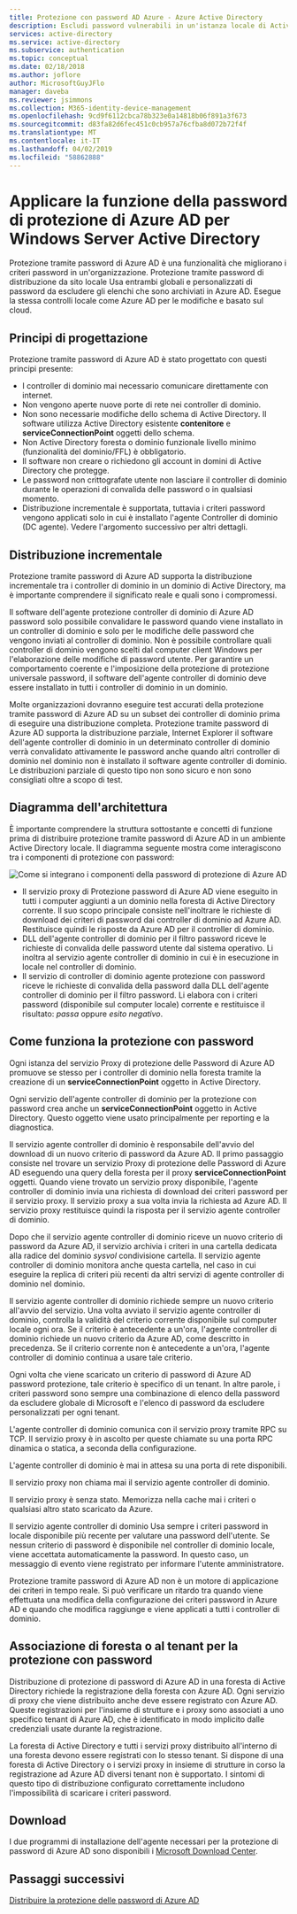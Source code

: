 ```yaml
---
title: Protezione con password AD Azure - Azure Active Directory
description: Escludi password vulnerabili in un'istanza locale di Active Directory usando la protezione con password Azure AD
services: active-directory
ms.service: active-directory
ms.subservice: authentication
ms.topic: conceptual
ms.date: 02/18/2018
ms.author: joflore
author: MicrosoftGuyJFlo
manager: daveba
ms.reviewer: jsimmons
ms.collection: M365-identity-device-management
ms.openlocfilehash: 9cd9f6112cbca78b323e0a14818b06f891a3f673
ms.sourcegitcommit: d83fa82d6fec451c0cb957a76cfba8d072b72f4f
ms.translationtype: MT
ms.contentlocale: it-IT
ms.lasthandoff: 04/02/2019
ms.locfileid: "58862888"
---
```

# <a name="enforce-azure-ad-password-protection-for-windows-server-active-directory"></a>Applicare la funzione della password di protezione di Azure AD per Windows Server Active Directory

Protezione tramite password di Azure AD è una funzionalità che migliorano i criteri password in un'organizzazione. Protezione tramite password di distribuzione da sito locale Usa entrambi globali e personalizzati di password da escludere gli elenchi che sono archiviati in Azure AD. Esegue la stessa controlli locale come Azure AD per le modifiche e basato sul cloud.

## <a name="design-principles"></a>Principi di progettazione

Protezione tramite password di Azure AD è stato progettato con questi principi presente:

* I controller di dominio mai necessario comunicare direttamente con internet.
* Non vengono aperte nuove porte di rete nei controller di dominio.
* Non sono necessarie modifiche dello schema di Active Directory. Il software utilizza Active Directory esistente **contenitore** e **serviceConnectionPoint** oggetti dello schema.
* Non Active Directory foresta o dominio funzionale livello minimo (funzionalità del dominio/FFL) è obbligatorio.
* Il software non creare o richiedono gli account in domini di Active Directory che protegge.
* Le password non crittografate utente non lasciare il controller di dominio durante le operazioni di convalida delle password o in qualsiasi momento.
* Distribuzione incrementale è supportata, tuttavia i criteri password vengono applicati solo in cui è installato l'agente Controller di dominio (DC agente). Vedere l'argomento successivo per altri dettagli.

## <a name="incremental-deployment"></a>Distribuzione incrementale

Protezione tramite password di Azure AD supporta la distribuzione incrementale tra i controller di dominio in un dominio di Active Directory, ma è importante comprendere il significato reale e quali sono i compromessi.

Il software dell'agente protezione controller di dominio di Azure AD password solo possibile convalidare le password quando viene installato in un controller di dominio e solo per le modifiche delle password che vengono inviati al controller di dominio. Non è possibile controllare quali controller di dominio vengono scelti dal computer client Windows per l'elaborazione delle modifiche di password utente. Per garantire un comportamento coerente e l'imposizione della protezione di protezione universale password, il software dell'agente controller di dominio deve essere installato in tutti i controller di dominio in un dominio.

Molte organizzazioni dovranno eseguire test accurati della protezione tramite password di Azure AD su un subset dei controller di dominio prima di eseguire una distribuzione completa. Protezione tramite password di Azure AD supporta la distribuzione parziale, Internet Explorer il software dell'agente controller di dominio in un determinato controller di dominio verrà convalidato attivamente le password anche quando altri controller di dominio nel dominio non è installato il software agente controller di dominio. Le distribuzioni parziale di questo tipo non sono sicuro e non sono consigliati oltre a scopo di test.

## <a name="architectural-diagram"></a>Diagramma dell'architettura

È importante comprendere la struttura sottostante e concetti di funzione prima di distribuire protezione tramite password di Azure AD in un ambiente Active Directory locale. Il diagramma seguente mostra come interagiscono tra i componenti di protezione con password:

![Come si integrano i componenti della password di protezione di Azure AD](./media/concept-password-ban-bad-on-premises/azure-ad-password-protection.png)

* Il servizio proxy di Protezione password di Azure AD viene eseguito in tutti i computer aggiunti a un dominio nella foresta di Active Directory corrente. Il suo scopo principale consiste nell'inoltrare le richieste di download dei criteri di password dai controller di dominio ad Azure AD. Restituisce quindi le risposte da Azure AD per il controller di dominio.
* DLL dell'agente controller di dominio per il filtro password riceve le richieste di convalida delle password utente dal sistema operativo. Li inoltra al servizio agente controller di dominio in cui è in esecuzione in locale nel controller di dominio.
* Il servizio di controller di dominio agente protezione con password riceve le richieste di convalida della password dalla DLL dell'agente controller di dominio per il filtro password. Li elabora con i criteri password (disponibile sul computer locale) corrente e restituisce il risultato: *passa* oppure *esito negativo*.

## <a name="how-password-protection-works"></a>Come funziona la protezione con password

Ogni istanza del servizio Proxy di protezione delle Password di Azure AD promuove se stesso per i controller di dominio nella foresta tramite la creazione di un **serviceConnectionPoint** oggetto in Active Directory.

Ogni servizio dell'agente controller di dominio per la protezione con password crea anche un **serviceConnectionPoint** oggetto in Active Directory. Questo oggetto viene usato principalmente per reporting e la diagnostica.

Il servizio agente controller di dominio è responsabile dell'avvio del download di un nuovo criterio di password da Azure AD. Il primo passaggio consiste nel trovare un servizio Proxy di protezione delle Password di Azure AD eseguendo una query della foresta per il proxy **serviceConnectionPoint** oggetti. Quando viene trovato un servizio proxy disponibile, l'agente controller di dominio invia una richiesta di download dei criteri password per il servizio proxy. Il servizio proxy a sua volta invia la richiesta ad Azure AD. Il servizio proxy restituisce quindi la risposta per il servizio agente controller di dominio.

Dopo che il servizio agente controller di dominio riceve un nuovo criterio di password da Azure AD, il servizio archivia i criteri in una cartella dedicata alla radice del dominio *sysvol* condivisione cartella. Il servizio agente controller di dominio monitora anche questa cartella, nel caso in cui eseguire la replica di criteri più recenti da altri servizi di agente controller di dominio nel dominio.

Il servizio agente controller di dominio richiede sempre un nuovo criterio all'avvio del servizio. Una volta avviato il servizio agente controller di dominio, controlla la validità del criterio corrente disponibile sul computer locale ogni ora. Se il criterio è antecedente a un'ora, l'agente controller di dominio richiede un nuovo criterio da Azure AD, come descritto in precedenza. Se il criterio corrente non è antecedente a un'ora, l'agente controller di dominio continua a usare tale criterio.

Ogni volta che viene scaricato un criterio di password di Azure AD password protezione, tale criterio è specifico di un tenant. In altre parole, i criteri password sono sempre una combinazione di elenco della password da escludere globale di Microsoft e l'elenco di password da escludere personalizzati per ogni tenant.

L'agente controller di dominio comunica con il servizio proxy tramite RPC su TCP. Il servizio proxy è in ascolto per queste chiamate su una porta RPC dinamica o statica, a seconda della configurazione.

L'agente controller di dominio è mai in attesa su una porta di rete disponibili.

Il servizio proxy non chiama mai il servizio agente controller di dominio.

Il servizio proxy è senza stato. Memorizza nella cache mai i criteri o qualsiasi altro stato scaricato da Azure.

Il servizio agente controller di dominio Usa sempre i criteri password in locale disponibile più recente per valutare una password dell'utente. Se nessun criterio di password è disponibile nel controller di dominio locale, viene accettata automaticamente la password. In questo caso, un messaggio di evento viene registrato per informare l'utente amministratore.

Protezione tramite password di Azure AD non è un motore di applicazione dei criteri in tempo reale. Si può verificare un ritardo tra quando viene effettuata una modifica della configurazione dei criteri password in Azure AD e quando che modifica raggiunge e viene applicati a tutti i controller di dominio.

## <a name="foresttenant-binding-for-password-protection"></a>Associazione di foresta o al tenant per la protezione con password

Distribuzione di protezione di password di Azure AD in una foresta di Active Directory richiede la registrazione della foresta con Azure AD. Ogni servizio di proxy che viene distribuito anche deve essere registrato con Azure AD. Queste registrazioni per l'insieme di strutture e i proxy sono associati a uno specifico tenant di Azure AD, che è identificato in modo implicito dalle credenziali usate durante la registrazione.

La foresta di Active Directory e tutti i servizi proxy distribuito all'interno di una foresta devono essere registrati con lo stesso tenant. Si dispone di una foresta di Active Directory o i servizi proxy in insieme di strutture in corso la registrazione ad Azure AD diversi tenant non è supportato. I sintomi di questo tipo di distribuzione configurato correttamente includono l'impossibilità di scaricare i criteri password.

## <a name="download"></a>Download

I due programmi di installazione dell'agente necessari per la protezione di password di Azure AD sono disponibili i [Microsoft Download Center](https://www.microsoft.com/download/details.aspx?id=57071).

## <a name="next-steps"></a>Passaggi successivi
[Distribuire la protezione delle password di Azure AD](howto-password-ban-bad-on-premises-deploy.md)

